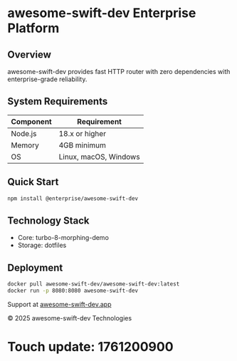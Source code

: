 # awesome-swift-dev Enterprise Platform

## Overview

awesome-swift-dev provides fast HTTP router with zero dependencies with enterprise-grade reliability.

## System Requirements

| Component | Requirement |
|-----------|-------------|
| Node.js | 18.x or higher |
| Memory | 4GB minimum |
| OS | Linux, macOS, Windows |

## Quick Start

```bash
npm install @enterprise/awesome-swift-dev
```

## Technology Stack

- Core: turbo-8-morphing-demo
- Storage: dotfiles

## Deployment

```bash
docker pull awesome-swift-dev/awesome-swift-dev:latest
docker run -p 8080:8080 awesome-swift-dev
```

Support at [awesome-swift-dev.app](https://awesome-swift-dev.app)

© 2025 awesome-swift-dev Technologies

# Touch update: 1761200900
